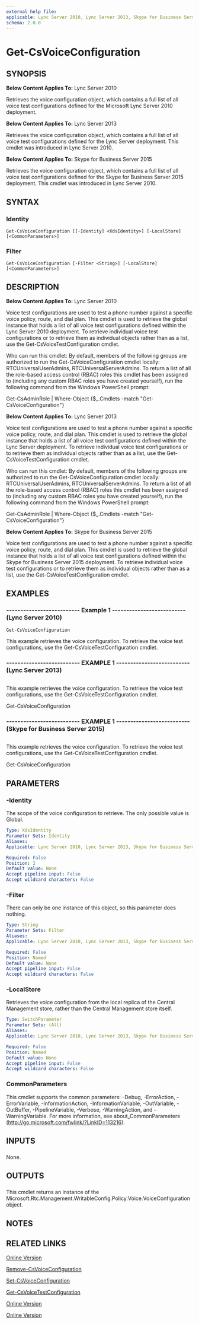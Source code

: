 ```yaml
---
external help file: 
applicable: Lync Server 2010, Lync Server 2013, Skype for Business Server 2015
schema: 2.0.0
---
```


# Get-CsVoiceConfiguration

## SYNOPSIS
**Below Content Applies To:** Lync Server 2010

Retrieves the voice configuration object, which contains a full list of all voice test configurations defined for the Microsoft Lync Server 2010 deployment.

**Below Content Applies To:** Lync Server 2013

Retrieves the voice configuration object, which contains a full list of all voice test configurations defined for the Lync Server deployment.
This cmdlet was introduced in Lync Server 2010.

**Below Content Applies To:** Skype for Business Server 2015

Retrieves the voice configuration object, which contains a full list of all voice test configurations defined for the Skype for Business Server 2015 deployment.
This cmdlet was introduced in Lync Server 2010.



## SYNTAX

### Identity
```
Get-CsVoiceConfiguration [[-Identity] <XdsIdentity>] [-LocalStore] [<CommonParameters>]
```

### Filter
```
Get-CsVoiceConfiguration [-Filter <String>] [-LocalStore] [<CommonParameters>]
```

## DESCRIPTION
**Below Content Applies To:** Lync Server 2010

Voice test configurations are used to test a phone number against a specific voice policy, route, and dial plan.
This cmdlet is used to retrieve the global instance that holds a list of all voice test configurations defined within the Lync Server 2010 deployment.
To retrieve individual voice test configurations or to retrieve them as individual objects rather than as a list, use the Get-CsVoiceTestConfiguration cmdlet.

Who can run this cmdlet: By default, members of the following groups are authorized to run the Get-CsVoiceConfiguration cmdlet locally: RTCUniversalUserAdmins, RTCUniversalServerAdmins.
To return a list of all the role-based access control (RBAC) roles this cmdlet has been assigned to (including any custom RBAC roles you have created yourself), run the following command from the Windows PowerShell prompt:

Get-CsAdminRole | Where-Object {$_.Cmdlets -match "Get-CsVoiceConfiguration"}

**Below Content Applies To:** Lync Server 2013

Voice test configurations are used to test a phone number against a specific voice policy, route, and dial plan.
This cmdlet is used to retrieve the global instance that holds a list of all voice test configurations defined within the Lync Server deployment.
To retrieve individual voice test configurations or to retrieve them as individual objects rather than as a list, use the Get-CsVoiceTestConfiguration cmdlet.

Who can run this cmdlet: By default, members of the following groups are authorized to run the Get-CsVoiceConfiguration cmdlet locally: RTCUniversalUserAdmins, RTCUniversalServerAdmins.
To return a list of all the role-based access control (RBAC) roles this cmdlet has been assigned to (including any custom RBAC roles you have created yourself), run the following command from the Windows PowerShell prompt:

Get-CsAdminRole | Where-Object {$_.Cmdlets -match "Get-CsVoiceConfiguration"}

**Below Content Applies To:** Skype for Business Server 2015

Voice test configurations are used to test a phone number against a specific voice policy, route, and dial plan.
This cmdlet is used to retrieve the global instance that holds a list of all voice test configurations defined within the Skype for Business Server 2015 deployment.
To retrieve individual voice test configurations or to retrieve them as individual objects rather than as a list, use the Get-CsVoiceTestConfiguration cmdlet.



## EXAMPLES

### -------------------------- Example 1 -------------------------- (Lync Server 2010)
```
Get-CsVoiceConfiguration
```

This example retrieves the voice configuration.
To retrieve the voice test configurations, use the Get-CsVoiceTestConfiguration cmdlet.

### -------------------------- EXAMPLE 1 -------------------------- (Lync Server 2013)
```

```

This example retrieves the voice configuration.
To retrieve the voice test configurations, use the Get-CsVoiceTestConfiguration cmdlet.

Get-CsVoiceConfiguration

### -------------------------- EXAMPLE 1 -------------------------- (Skype for Business Server 2015)
```

```

This example retrieves the voice configuration.
To retrieve the voice test configurations, use the Get-CsVoiceTestConfiguration cmdlet.

Get-CsVoiceConfiguration

## PARAMETERS

### -Identity
The scope of the voice configuration to retrieve.
The only possible value is Global.

```yaml
Type: XdsIdentity
Parameter Sets: Identity
Aliases: 
Applicable: Lync Server 2010, Lync Server 2013, Skype for Business Server 2015

Required: False
Position: 2
Default value: None
Accept pipeline input: False
Accept wildcard characters: False
```

### -Filter
There can only be one instance of this object, so this parameter does nothing.

```yaml
Type: String
Parameter Sets: Filter
Aliases: 
Applicable: Lync Server 2010, Lync Server 2013, Skype for Business Server 2015

Required: False
Position: Named
Default value: None
Accept pipeline input: False
Accept wildcard characters: False
```

### -LocalStore
Retrieves the voice configuration from the local replica of the Central Management store, rather than the Central Management store itself.

```yaml
Type: SwitchParameter
Parameter Sets: (All)
Aliases: 
Applicable: Lync Server 2010, Lync Server 2013, Skype for Business Server 2015

Required: False
Position: Named
Default value: None
Accept pipeline input: False
Accept wildcard characters: False
```

### CommonParameters
This cmdlet supports the common parameters: -Debug, -ErrorAction, -ErrorVariable, -InformationAction, -InformationVariable, -OutVariable, -OutBuffer, -PipelineVariable, -Verbose, -WarningAction, and -WarningVariable. For more information, see about_CommonParameters (http://go.microsoft.com/fwlink/?LinkID=113216).

## INPUTS

###  
None.

## OUTPUTS

###  
This cmdlet returns an instance of the Microsoft.Rtc.Management.WritableConfig.Policy.Voice.VoiceConfiguration object.

## NOTES

## RELATED LINKS

[Online Version](http://technet.microsoft.com/EN-US/library/c5e7afa3-28d3-4bf9-a2f2-c34932c9a3cd(OCS.14).aspx)

[Remove-CsVoiceConfiguration]()

[Set-CsVoiceConfiguration]()

[Get-CsVoiceTestConfiguration]()

[Online Version](http://technet.microsoft.com/EN-US/library/c5e7afa3-28d3-4bf9-a2f2-c34932c9a3cd(OCS.15).aspx)

[Online Version](http://technet.microsoft.com/EN-US/library/c5e7afa3-28d3-4bf9-a2f2-c34932c9a3cd(OCS.16).aspx)

